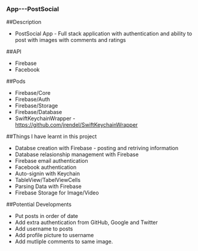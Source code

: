 ### App---PostSocial
 
 
##Description
- PostSocial App - Full stack application with authentication and ability to post with images with comments and ratings

##API
- Firebase
- Facebook

##Pods
- Firebase/Core
- Firebase/Auth
- Firebase/Storage
- Firebase/Database
- SwiftKeychainWrapper - https://github.com/jrendel/SwiftKeychainWrapper

##Things I have learnt in this project
- Databse creation with Firebase - posting and retriving information 
- Database relasionship management with Firebase
- Firebase email authentication
- Facebook authentication
- Auto-signin with Keychain 
- TableView/TabelViewCells
- Parsing Data with Firebase
- Firebase Storage for Image/Video 

##Potential Developments
- Put posts in order of date
- Add extra authentication from GitHub, Google and Twitter
- Add username to posts
- Add profile picture to username
- Add mutliple comments to same image.
